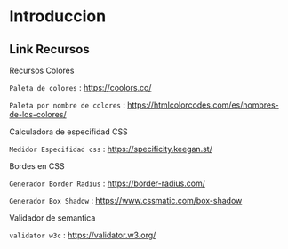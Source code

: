 # Introduccion

## Link Recursos

Recursos Colores 
  
  `Paleta de colores` : <https://coolors.co/>
  
  `Paleta por nombre de colores` : <https://htmlcolorcodes.com/es/nombres-de-los-colores/>

Calculadora de especifidad CSS

  `Medidor Especifidad css` : <https://specificity.keegan.st/>
  
Bordes en CSS

  `Generador Border Radius` : <https://border-radius.com/>

  `Generador Box Shadow` : <https://www.cssmatic.com/box-shadow>

Validador de semantica

  `validator w3c` : <https://validator.w3.org/>

  

